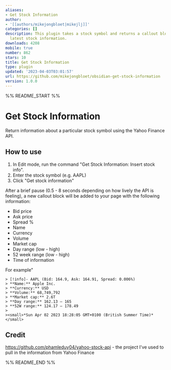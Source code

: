 ```yaml
---
aliases:
- Get Stock Information
author:
- '[[authors/mikejongbloet|mikejlj]]'
categories: []
description: This plugin takes a stock symbol and returns a callout block with the
  latest stock information.
downloads: 4208
mobile: true
number: 862
stars: 10
title: Get Stock Information
type: plugin
updated: '2023-04-03T03:01:57'
url: https://github.com/mikejongbloet/obsidian-get-stock-information
version: 1.0.0
---
```


%% README_START %%

# Get Stock Information
Return information about a particular stock symbol using the Yahoo Finance API.

## How to use

1. In Edit mode, run the command "Get Stock Information: Insert stock info".
2. Enter the stock symbol (e.g. AAPL)
3. Click "Get stock information"

After a brief pause (0.5 - 8 seconds depending on how lively the API is feeling), a new callout block will be added to your page with the following information:

* Bid price
* Ask price
* Spread %
* Name
* Currency
* Volume
* Market cap
* Day range (low - high)
* 52 week range (low - high)
* Time of information

For example"
```
> [!info]- AAPL (Bid: 164.9, Ask: 164.91, Spread: 0.006%)
> **Name:** Apple Inc.
> **Currency:** USD
> **Volume:** 68,749,792
> **Market cap:** 2.6T
> **Day range:** 162.13 – 165
> **52W range:** 124.17 – 178.49
>
><small>*Sun Apr 02 2023 18:28:05 GMT+0100 (British Summer Time)*</small>
```

## Credit

https://github.com/phamleduy04/yahoo-stock-api - the project I've used to pull in the information from Yahoo Finance


%% README_END %%